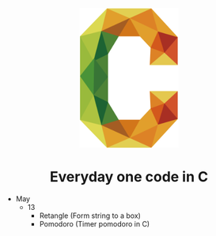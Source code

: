 <div align="center">
  <img src="c.png" width="200px"></img>
  <h1>Everyday one code in C </h1>
</div>

- May
  - 13
    - Retangle (Form string to a box)
    - Pomodoro (Timer pomodoro in C)
